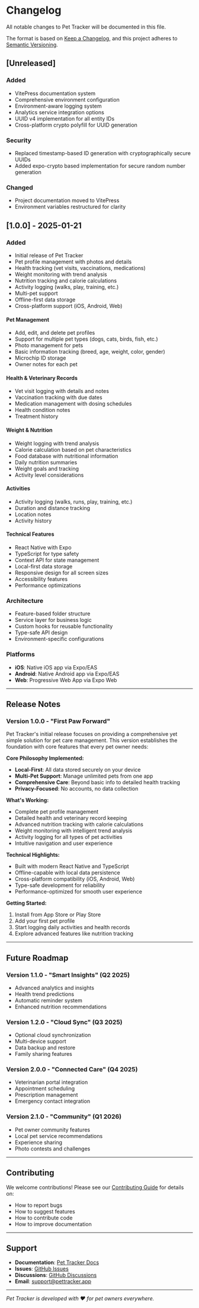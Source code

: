 # Changelog

All notable changes to Pet Tracker will be documented in this file.

The format is based on [Keep a Changelog](https://keepachangelog.com/en/1.0.0/),
and this project adheres to [Semantic Versioning](https://semver.org/spec/v2.0.0.html).

## [Unreleased]

### Added

- VitePress documentation system
- Comprehensive environment configuration
- Environment-aware logging system
- Analytics service integration options
- UUID v4 implementation for all entity IDs
- Cross-platform crypto polyfill for UUID generation

### Security

- Replaced timestamp-based ID generation with cryptographically secure UUIDs
- Added expo-crypto based implementation for secure random number generation

### Changed

- Project documentation moved to VitePress
- Environment variables restructured for clarity

## [1.0.0] - 2025-01-21

### Added

- Initial release of Pet Tracker
- Pet profile management with photos and details
- Health tracking (vet visits, vaccinations, medications)
- Weight monitoring with trend analysis
- Nutrition tracking and calorie calculations
- Activity logging (walks, play, training, etc.)
- Multi-pet support
- Offline-first data storage
- Cross-platform support (iOS, Android, Web)

#### Pet Management

- Add, edit, and delete pet profiles
- Support for multiple pet types (dogs, cats, birds, fish, etc.)
- Photo management for pets
- Basic information tracking (breed, age, weight, color, gender)
- Microchip ID storage
- Owner notes for each pet

#### Health & Veterinary Records

- Vet visit logging with details and notes
- Vaccination tracking with due dates
- Medication management with dosing schedules
- Health condition notes
- Treatment history

#### Weight & Nutrition

- Weight logging with trend analysis
- Calorie calculation based on pet characteristics
- Food database with nutritional information
- Daily nutrition summaries
- Weight goals and tracking
- Activity level considerations

#### Activities

- Activity logging (walks, runs, play, training, etc.)
- Duration and distance tracking
- Location notes
- Activity history

#### Technical Features

- React Native with Expo
- TypeScript for type safety
- Context API for state management
- Local-first data storage
- Responsive design for all screen sizes
- Accessibility features
- Performance optimizations

### Architecture

- Feature-based folder structure
- Service layer for business logic
- Custom hooks for reusable functionality
- Type-safe API design
- Environment-specific configurations

### Platforms

- **iOS**: Native iOS app via Expo/EAS
- **Android**: Native Android app via Expo/EAS
- **Web**: Progressive Web App via Expo Web

---

## Release Notes

### Version 1.0.0 - "First Paw Forward"

Pet Tracker's initial release focuses on providing a comprehensive yet simple solution for pet care management. This version establishes the foundation with core features that every pet owner needs:

**Core Philosophy Implemented:**

- **Local-First**: All data stored securely on your device
- **Multi-Pet Support**: Manage unlimited pets from one app
- **Comprehensive Care**: Beyond basic info to detailed health tracking
- **Privacy-Focused**: No accounts, no data collection

**What's Working:**

- Complete pet profile management
- Detailed health and veterinary record keeping
- Advanced nutrition tracking with calorie calculations
- Weight monitoring with intelligent trend analysis
- Activity logging for all types of pet activities
- Intuitive navigation and user experience

**Technical Highlights:**

- Built with modern React Native and TypeScript
- Offline-capable with local data persistence
- Cross-platform compatibility (iOS, Android, Web)
- Type-safe development for reliability
- Performance-optimized for smooth user experience

**Getting Started:**

1. Install from App Store or Play Store
2. Add your first pet profile
3. Start logging daily activities and health records
4. Explore advanced features like nutrition tracking

---

## Future Roadmap

### Version 1.1.0 - "Smart Insights" (Q2 2025)

- Advanced analytics and insights
- Health trend predictions
- Automatic reminder system
- Enhanced nutrition recommendations

### Version 1.2.0 - "Cloud Sync" (Q3 2025)

- Optional cloud synchronization
- Multi-device support
- Data backup and restore
- Family sharing features

### Version 2.0.0 - "Connected Care" (Q4 2025)

- Veterinarian portal integration
- Appointment scheduling
- Prescription management
- Emergency contact integration

### Version 2.1.0 - "Community" (Q1 2026)

- Pet owner community features
- Local pet service recommendations
- Experience sharing
- Photo contests and challenges

---

## Contributing

We welcome contributions! Please see our [Contributing Guide](../contributing/guide) for details on:

- How to report bugs
- How to suggest features
- How to contribute code
- How to improve documentation

---

## Support

- **Documentation**: [Pet Tracker Docs](/)
- **Issues**: [GitHub Issues](https://github.com/yourusername/pet-tracker/issues)
- **Discussions**: [GitHub Discussions](https://github.com/yourusername/pet-tracker/discussions)
- **Email**: support@pettracker.app

---

_Pet Tracker is developed with ❤️ for pet owners everywhere._
